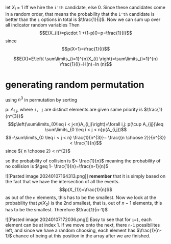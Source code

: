 let $X_{i}$ = 1 iff we hire the `i'th` candidate, else 0. Since these candidates come in a random order, that means the probability that the `i'th` candidate is better than the `i` options in total is $\frac{1}{i}$. Now we can sum up over all indicator random variables
Then
$$E(X_{i})=p\cdot 1 +(1-p)0=p=\frac{1}{i}$$
since
$$p(X=1)=\frac{1}{i}$$

$$E(X)=E\left( \sum\limits_{i=1}^{n}X_{i} \right)=\sum\limits_{i=1}^{n} \frac{1}{i}=H(n)=ln (n)$$
# generating random permutation
using $n^3$ in permutation by sorting

p: $A_{i,j}$, where `i, j` are distinct elements are given same priority is $\frac{1}{n^{3}}$
$$p\left(\sum\limits_{0\leq i < j<n}A_{i,j}\right)=\forall i,j: p(\cup A_{ij})\leq \sum\limits_{0 \leq i < j < n}p(A_{i,j})$$
$$=\sum\limits_{0 \leq i < j < n} \frac{1}{n^{3}}= \frac{{n \choose 2}}{n^{3}} < \frac{1}{n}$$
since ${ n \choose 2} < n^{2}$

so the probability of collision is $< \frac{1}{n}$ meaning the probability of no collision is $\geq 1- \frac{1}{n}=\frac{n-1}{n}$

![[Pasted image 20240107164313.png]]
**remember** that it is simply based on the fact that we have the intersection of all the events. 
$$p(X_{1})=\frac{1}{n}$$
as out of the `n` elements, this has to be the smallest. Now we look at the probability that $p(X_{2})$ is the 2nd smallest, that is, out of $n-1$ elements, this has to be the smallest. Therefore $\frac{1}{n-1}$

![[Pasted image 20240107172036.png]]
Easy to see that for `i=1`, each element can be at index 1. If we move onto the next, there `n-1` possibilites left, and since we have a random choosing, each element has $\frac{1}{n-1}$ chance of being at this position in the array after we are finished.  
